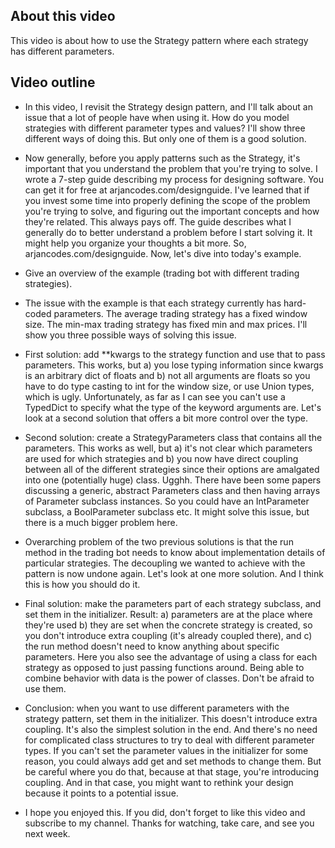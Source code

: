 ## About this video

This video is about how to use the Strategy pattern where each strategy has different parameters.

## Video outline

- In this video, I revisit the Strategy design pattern, and I'll talk about an issue that a lot of people have when using it. How do you model strategies with different parameter types and values? I'll show three different ways of doing this. But only one of them is a good solution.

- Now generally, before you apply patterns such as the Strategy, it's important that you understand the problem that you're trying to solve. I wrote a 7-step guide describing my process for designing software. You can get it for free at arjancodes.com/designguide. I've learned that if you invest some time into properly defining the scope of the problem you're trying to solve, and figuring out the important concepts and how they're related. This always pays off. The guide describes what I generally do to better understand a problem before I start solving it. It might help you organize your thoughts a bit more. So, arjancodes.com/designguide. Now, let's dive into today's example.

- Give an overview of the example (trading bot with different trading strategies).

- The issue with the example is that each strategy currently has hard-coded parameters. The average trading strategy has a fixed window size. The min-max trading strategy has fixed min and max prices. I'll show you three possible ways of solving this issue.

- First solution: add \*\*kwargs to the strategy function and use that to pass parameters. This works, but a) you lose typing information since kwargs is an arbitrary dict of floats and b) not all arguments are floats so you have to do type casting to int for the window size, or use Union types, which is ugly. Unfortunately, as far as I can see you can't use a TypedDict to specify what the type of the keyword arguments are. Let's look at a second solution that offers a bit more control over the type.

- Second solution: create a StrategyParameters class that contains all the parameters. This works as well, but a) it's not clear which parameters are used for which strategies and b) you now have direct coupling between all of the different strategies since their options are amalgated into one (potentially huge) class. Ugghh. There have been some papers discussing a generic, abstract Parameters class and then having arrays of Parameter subclass instances. So you could have an IntParameter subclass, a BoolParameter subclass etc. It might solve this issue, but there is a much bigger problem here.

- Overarching problem of the two previous solutions is that the run method in the trading bot needs to know about implementation details of particular strategies. The decoupling we wanted to achieve with the pattern is now undone again. Let's look at one more solution. And I think this is how you should do it.

- Final solution: make the parameters part of each strategy subclass, and set them in the initializer. Result: a) parameters are at the place where they're used b) they are set when the concrete strategy is created, so you don't introduce extra coupling (it's already coupled there), and c) the run method doesn't need to know anything about specific parameters. Here you also see the advantage of using a class for each strategy as opposed to just passing functions around. Being able to combine behavior with data is the power of classes. Don't be afraid to use them.

- Conclusion: when you want to use different parameters with the strategy pattern, set them in the initializer. This doesn't introduce extra coupling. It's also the simplest solution in the end. And there's no need for complicated class structures to try to deal with different parameter types. If you can't set the parameter values in the initializer for some reason, you could always add get and set methods to change them. But be careful where you do that, because at that stage, you're introducing coupling. And in that case, you might want to rethink your design because it points to a potential issue.

- I hope you enjoyed this. If you did, don't forget to like this video and subscribe to my channel. Thanks for watching, take care, and see you next week.
